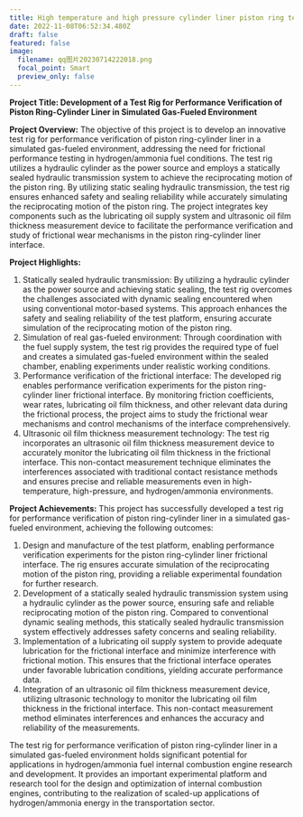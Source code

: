 ```yaml
---
title: High temperature and high pressure cylinder liner piston ring test bench
date: 2022-11-08T06:52:34.480Z
draft: false
featured: false
image:
  filename: qq图片20230714222018.png
  focal_point: Smart
  preview_only: false
---
```

**Project Title: Development of a Test Rig for Performance Verification of Piston Ring-Cylinder Liner in Simulated Gas-Fueled Environment**

**Project Overview:** The objective of this project is to develop an innovative test rig for performance verification of piston ring-cylinder liner in a simulated gas-fueled environment, addressing the need for frictional performance testing in hydrogen/ammonia fuel conditions. The test rig utilizes a hydraulic cylinder as the power source and employs a statically sealed hydraulic transmission system to achieve the reciprocating motion of the piston ring. By utilizing static sealing hydraulic transmission, the test rig ensures enhanced safety and sealing reliability while accurately simulating the reciprocating motion of the piston ring. The project integrates key components such as the lubricating oil supply system and ultrasonic oil film thickness measurement device to facilitate the performance verification and study of frictional wear mechanisms in the piston ring-cylinder liner interface.

**Project Highlights:**

1. Statically sealed hydraulic transmission: By utilizing a hydraulic cylinder as the power source and achieving static sealing, the test rig overcomes the challenges associated with dynamic sealing encountered when using conventional motor-based systems. This approach enhances the safety and sealing reliability of the test platform, ensuring accurate simulation of the reciprocating motion of the piston ring.
2. Simulation of real gas-fueled environment: Through coordination with the fuel supply system, the test rig provides the required type of fuel and creates a simulated gas-fueled environment within the sealed chamber, enabling experiments under realistic working conditions.
3. Performance verification of the frictional interface: The developed rig enables performance verification experiments for the piston ring-cylinder liner frictional interface. By monitoring friction coefficients, wear rates, lubricating oil film thickness, and other relevant data during the frictional process, the project aims to study the frictional wear mechanisms and control mechanisms of the interface comprehensively.
4. Ultrasonic oil film thickness measurement technology: The test rig incorporates an ultrasonic oil film thickness measurement device to accurately monitor the lubricating oil film thickness in the frictional interface. This non-contact measurement technique eliminates the interferences associated with traditional contact resistance methods and ensures precise and reliable measurements even in high-temperature, high-pressure, and hydrogen/ammonia environments.

**Project Achievements:** This project has successfully developed a test rig for performance verification of piston ring-cylinder liner in a simulated gas-fueled environment, achieving the following outcomes:

1. Design and manufacture of the test platform, enabling performance verification experiments for the piston ring-cylinder liner frictional interface. The rig ensures accurate simulation of the reciprocating motion of the piston ring, providing a reliable experimental foundation for further research.
2. Development of a statically sealed hydraulic transmission system using a hydraulic cylinder as the power source, ensuring safe and reliable reciprocating motion of the piston ring. Compared to conventional dynamic sealing methods, this statically sealed hydraulic transmission system effectively addresses safety concerns and sealing reliability.
3. Implementation of a lubricating oil supply system to provide adequate lubrication for the frictional interface and minimize interference with frictional motion. This ensures that the frictional interface operates under favorable lubrication conditions, yielding accurate performance data.
4. Integration of an ultrasonic oil film thickness measurement device, utilizing ultrasonic technology to monitor the lubricating oil film thickness in the frictional interface. This non-contact measurement method eliminates interferences and enhances the accuracy and reliability of the measurements.

The test rig for performance verification of piston ring-cylinder liner in a simulated gas-fueled environment holds significant potential for applications in hydrogen/ammonia fuel internal combustion engine research and development. It provides an important experimental platform and research tool for the design and optimization of internal combustion engines, contributing to the realization of scaled-up applications of hydrogen/ammonia energy in the transportation sector.